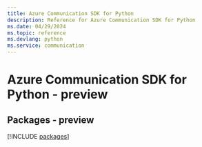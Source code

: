 ```yaml
---
title: Azure Communication SDK for Python
description: Reference for Azure Communication SDK for Python
ms.date: 04/29/2024
ms.topic: reference
ms.devlang: python
ms.service: communication
---
```

# Azure Communication SDK for Python - preview
## Packages - preview
[!INCLUDE [packages](communication-index.md)]